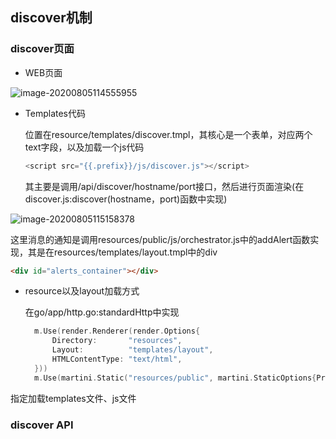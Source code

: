 ## discover机制

### discover页面

- WEB页面


![image-20200805114555955](/Users/guosong/GoglandProjects/src/github.com/dolphinsboy/test-orchestrator/docs/assets/image-20200805114555955.png)

- Templates代码

  位置在resource/templates/discover.tmpl，其核心是一个表单，对应两个text字段，以及加载一个js代码

  ```javascript
  <script src="{{.prefix}}/js/discover.js"></script>
  ```

  其主要是调用/api/discover/hostname/port接口，然后进行页面渲染(在discover.js:discover(hostname，port)函数中实现)

![image-20200805115158378](/Users/guosong/GoglandProjects/src/github.com/dolphinsboy/test-orchestrator/docs/assets/image-20200805115158378.png)

这里消息的通知是调用resources/public/js/orchestrator.js中的addAlert函数实现，其是在resources/templates/layout.tmpl中的div

```html
<div id="alerts_container"></div>
```

- resource以及layout加载方式

  在go/app/http.go:standardHttp中实现

  ```go
  	m.Use(render.Renderer(render.Options{
  		Directory:       "resources",
  		Layout:          "templates/layout",
  		HTMLContentType: "text/html",
  	}))
  	m.Use(martini.Static("resources/public", martini.StaticOptions{Prefix: config.Config.URLPrefix}))
  ```
指定加载templates文件、js文件

### discover API